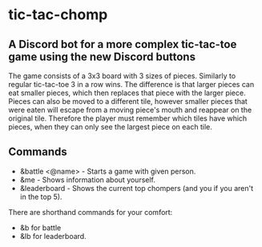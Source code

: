 # tic-tac-chomp

## A Discord bot for a more complex tic-tac-toe game using the new Discord buttons

The game consists of a 3x3 board with 3 sizes of pieces. Similarly to regular tic-tac-toe 3 in a row wins. The difference is that larger pieces can eat smaller pieces, which then replaces that piece with the larger piece. Pieces can also be moved to a different tile, however smaller pieces that were eaten will escape from a moving piece's mouth and reappear on the original tile. Therefore the player must remember which tiles have which pieces, when they can only see the largest piece on each tile.

## Commands

- &battle <@name> - Starts a game with given person.
- &me - Shows information about yourself.
- &leaderboard - Shows the current top chompers (and you if you aren't in the top 5).

There are shorthand commands for your comfort:
- &b for battle
- &lb for leaderboard.
